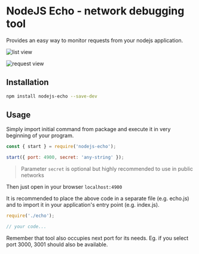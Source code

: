 # NodeJS Echo - network debugging tool

Provides an easy way to monitor requests from your nodejs application.

![list view](https://github.com/Anissoft/nodejs-echo/raw/master/screenshots/rl.png)

![request view](https://github.com/Anissoft/nodejs-echo/raw/master/screenshots/rw.png)

## Installation

```sh
npm install nodejs-echo --save-dev
```

## Usage

Simply import initial command from package and execute it in very beginning of your program.

```js
const { start } = require('nodejs-echo');

start({ port: 4900, secret: 'any-string' });
```

> Parameter `secret` is optional but highly recommended to use in public networks

Then just open in your browser `localhost:4900`

It is recommended to place the above code in a separate file (e.g. echo.js) and to import it in your application's entry point (e.g. index.js).

```js
require('./echo');

// your code...
```

Remember that tool also occupies next port for its needs. Eg. if you select port 3000, 3001 should also be available.
